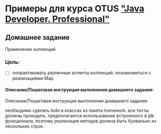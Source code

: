 # Примеры для курса OTUS ["Java Developer. Professional"](https://otus.ru/lessons/java-professional/?utm_source=github&utm_medium=free&utm_campaign=otus)

## Домашнее задание
Применение коллекций

### Цель:
-[ ] попрактиковать различные аспекты коллекций.
 познакомиться с реализациями Map.

#### Описание/Пошаговая инструкция выполнения домашнего задания:

Описание/Пошаговая инструкция выполнения домашнего задания:

необходимо сделать todo в классах из пакета homework.
все тесты должны проходить.
предполагается использование встроенного в jdk функционала, поэтому реализация методов должна быть буквально из нескольких строк.

